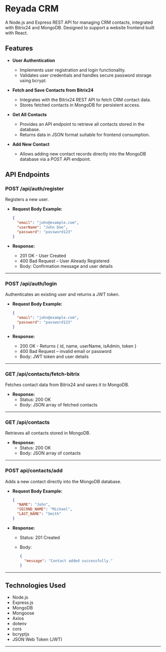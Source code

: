 # Reyada CRM

A Node.js and Express REST API for managing CRM contacts, integrated with Bitrix24 and MongoDB. Designed to support a website frontend built with React.


## Features

- **User Authentication**
  - Implements user registration and login functionality.
  - Validates user credentials and handles secure password storage using bcrypt.

- **Fetch and Save Contacts from Bitrix24**
  - Integrates with the Bitrix24 REST API to fetch CRM contact data.
  - Stores fetched contacts in MongoDB for persistent access.

- **Get All Contacts**
  - Provides an API endpoint to retrieve all contacts stored in the database.
  - Returns data in JSON format suitable for frontend consumption.

- **Add New Contact**
  - Allows adding new contact records directly into the MongoDB database via a POST API endpoint.

## API Endpoints

### POST /api/auth/register

Registers a new user.

- **Request Body Example:**

    ```json
    {
      "email": "john@example.com",
      "userName": "John Doe",
      "password": "password123"
    }
    ```

- **Response:**
  - 201 OK - User Created
  - 400 Bad Request – User Already Registered
  - Body: Confirmation message and user details

---

### POST /api/auth/login

Authenticates an existing user and returns a JWT token.

- **Request Body Example:**

    ```json
    {
      "email": "john@example.com",
      "password": "password123"
    }
    ```

- **Response:**
  - 200 OK - Returns { id, name, userName, isAdmin, token }
  - 400 Bad Request – invalid email or password
  - Body: JWT token and user details

---

### GET /api/contacts/fetch-bitrix

Fetches contact data from Bitrix24 and saves it to MongoDB.

- **Response:**
  - Status: 200 OK
  - Body: JSON array of fetched contacts

---

### GET /api/contacts

Retrieves all contacts stored in MongoDB.

- **Response:**
  - Status: 200 OK
  - Body: JSON array of contacts

---

### POST api/contacts/add

Adds a new contact directly into the MongoDB database.

- **Request Body Example:**

    ```json
    {
      "NAME": "John",
      "SECOND_NAME": "Michael",
      "LAST_NAME": "Smith"
    }
    ```

- **Response:**
  - Status: 201 Created
  - Body:

    ```json
    {
      "message": "Contact added successfully."
    }
    ```

---

## Technologies Used

- Node.js
- Express.js
- MongoDB
- Mongoose
- Axios
- dotenv
- cors
- bcryptjs
- JSON Web Token (JWT)

---